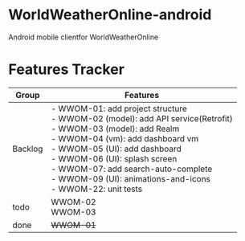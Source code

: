 # WorldWeatherOnline-android
Android mobile clientfor WorldWeatherOnline



# Features Tracker
| Group 	| Features 	|
|-	|-	|
| Backlog 	| - WWOM-01: add project structure<br>- WWOM-02 (model): add API service(Retrofit)<br>- WWOM-03 (model): add Realm<br>- WWOM-04 (vm): add dashboard vm<br>- WWOM-05 (UI): add dashboard<br>- WWOM-06 (UI): splash screen<br>- WWOM-07: add search-auto-complete<br>- WWOM-09 (UI): animations-and-icons<br>- WWOM-22: unit tests 	|
| todo 	| WWOM-02<br>WWOM-03<br> 	|
| done 	| ~~WWOM-01~~<br> 	|
